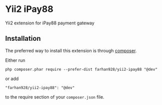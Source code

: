 Yii2 iPay88
===========
Yii2 extension for iPay88 payment gateway

Installation
------------

The preferred way to install this extension is through [composer](http://getcomposer.org/download/).

Either run

```
php composer.phar require --prefer-dist farhan928/yii2-ipay88 "@dev"
```

or add

```
"farhan928/yii2-ipay88": "@dev"
```

to the require section of your `composer.json` file.


